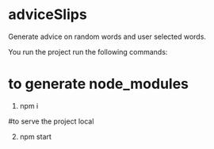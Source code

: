 # adviceSlips
Generate advice on random words and user selected words.

You run the project run the following commands:

# to generate node_modules
1) npm i 

#to serve the project local

2) npm start 
